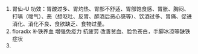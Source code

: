 1. 胃仙-U
  功效：胃酸过多、胃灼热、胃部不舒适、胃部饱食感、胃胀、胸闷、打嗝（嗳气）、恶（想呕吐、反胃、醉酒后恶心感等）、饮酒过多、胃痛、促进消化、消化不良、食欲缺乏、食物过量。 
2.  floradix
  补铁养血 增强免疫力 抗疲劳 改善贫血、脸色苍白，手脚冰凉等缺铁症状
3. 

